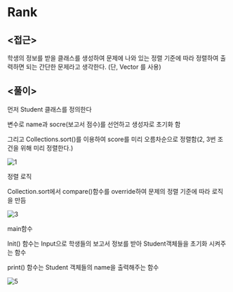 # Rank

<접근>
------------------------------------------
학생의 정보를 받을 클래스를 생성하여 문제에 나와 있는 정렬 기준에 따라 정렬하여 출력하면 되는 간단한 문제라고 생각한다.
(단, Vector 를 사용)

<풀이>
------------------------------------------
먼저 Student 클래스를 정의한다

변수로 name과 socre(보고서 점수)를 선언하고 생성자로 초기화 함

그리고 Collections.sort()를 이용하여 score를 미리 오름차순으로 정렬함(2, 3번 조건을 위해 미리 정렬한다.)

![1](https://user-images.githubusercontent.com/40015001/199029055-38e6bca8-19fc-4866-8f63-6854ce29e92b.PNG)

정렬 로직

Collection.sort에서 compare()함수를 override하여 문제의 정렬 기준에 따라 로직을 만듬

![3](https://user-images.githubusercontent.com/40015001/199029063-967be84a-5947-484c-8d1e-1e067704ee66.PNG)

main함수

Init() 함수는 Input으로 학생들의 보고서 정보를 받아 Student객체들을 초기화 시켜주는 함수

print() 함수는 Student 객체들의 name을 출력해주는 함수

![5](https://user-images.githubusercontent.com/40015001/199029069-8c1c175a-edac-48e3-b901-142a24e49017.PNG)
